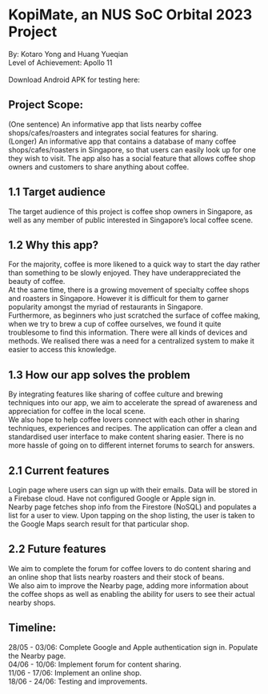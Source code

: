 # KopiMate, an NUS SoC Orbital 2023 Project
By: Kotaro Yong and Huang Yueqian\
Level of Achievement: Apollo 11\
\
Download Android APK for testing here:

## Project Scope:
(One sentence) An informative app that lists nearby coffee shops/cafes/roasters and integrates social features for sharing.\
(Longer) An informative app that contains a database of many coffee shops/cafes/roasters in Singapore, so that users can easily look up for one they wish to visit. The app also has a social feature that allows coffee shop owners and customers to share anything about coffee.

## 1.1 Target audience
The target audience of this project is coffee shop owners in Singapore, as well as any member of public interested in Singapore’s local coffee scene.

## 1.2 Why this app?
For the majority, coffee is more likened to a quick way to start the day rather than something to be slowly enjoyed. They have underappreciated the beauty of coffee.\
At the same time, there is a growing movement of specialty coffee shops and roasters in Singapore. However it is difficult for them to garner popularity amongst the myriad of restaurants in Singapore.\
Furthermore, as beginners who just scratched the surface of coffee making, when we try to brew a cup of coffee ourselves, we found it quite troublesome to find this information. There were all kinds of devices and methods. We realised there was a need for a centralized system to make it easier to access this knowledge.

## 1.3 How our app solves the problem
By integrating features like sharing of coffee culture and brewing techniques into our app, we aim to accelerate the spread of awareness and appreciation for coffee in the local scene.\
We also hope to help coffee lovers connect with each other in sharing techniques, experiences and recipes. The application can offer a clean and standardised user interface to make content sharing easier. There is no more hassle of going on to different internet forums to search for answers.

## 2.1 Current features
Login page where users can sign up with their emails. Data will be stored in a Firebase cloud. Have not configured Google or Apple sign in.\
Nearby page fetches shop info from the Firestore (NoSQL) and populates a list for a user to view. Upon tapping on the shop listing, the user is taken to the Google Maps search result for that particular shop.

## 2.2 Future features
We aim to complete the forum for coffee lovers to do content sharing and an online shop that lists nearby roasters and their stock of beans.\
We also aim to improve the Nearby page, adding more information about the coffee shops as well as enabling the ability for users to see their actual nearby shops.

## Timeline:
28/05 - 03/06: Complete Google and Apple authentication sign in. Populate the Nearby page.\
04/06 - 10/06: Implement forum for content sharing.\
11/06 - 17/06: Implement an online shop.\
18/06 - 24/06: Testing and improvements.
